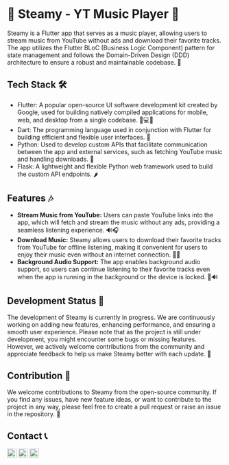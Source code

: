 # 🎵 Steamy - YT Music Player 📱

Steamy is a Flutter app that serves as a music player, allowing users to stream music from YouTube without ads and download their favorite tracks. The app utilizes the Flutter BLoC (Business Logic Component) pattern for state management and follows the Domain-Driven Design (DDD) architecture to ensure a robust and maintainable codebase. 🚀

## Tech Stack 🛠️

- Flutter: A popular open-source UI software development kit created by Google, used for building natively compiled applications for mobile, web, and desktop from a single codebase. 📱💻🌐
- Dart: The programming language used in conjunction with Flutter for building efficient and flexible user interfaces. 🎯
- Python: Used to develop custom APIs that facilitate communication between the app and external services, such as fetching YouTube music and handling downloads. 🐍
- Flask: A lightweight and flexible Python web framework used to build the custom API endpoints. 🌶️

## Features 🎶

- **Stream Music from YouTube:** Users can paste YouTube links into the app, which will fetch and stream the music without any ads, providing a seamless listening experience. 🔊🎧
- **Download Music:** Steamy allows users to download their favorite tracks from YouTube for offline listening, making it convenient for users to enjoy their music even without an internet connection. 💾🎵
- **Background Audio Support:** The app enables background audio support, so users can continue listening to their favorite tracks even when the app is running in the background or the device is locked. 🎵🔊

## Development Status 🚧

The development of Steamy is currently in progress. We are continuously working on adding new features, enhancing performance, and ensuring a smooth user experience. Please note that as the project is still under development, you might encounter some bugs or missing features. However, we actively welcome contributions from the community and appreciate feedback to help us make Steamy better with each update. 🙌

## Contribution 🤝

We welcome contributions to Steamy from the open-source community. If you find any issues, have new feature ideas, or want to contribute to the project in any way, please feel free to create a pull request or raise an issue in the repository. 🎉


## Contact 📞
<a href="mailto:akshayshinekrishna@gmail.com"> <img src="https://github.com/AkshayShineKrishna/Steamy-YT-Music-Streamer/blob/beta/assets/readme%20assets/gmail.png" alt="Gmail" height="22px"></a>
<a href="https://www.linkedin.com/in/akshay-shine-krishna/"> <img src="https://github.com/AkshayShineKrishna/Steamy-YT-Music-Streamer/blob/beta/assets/readme%20assets/linkedin.png" alt="LinkedIn" height="22px"></a>
<a href="https://www.instagram.com/_._cybertron._"> <img src="https://github.com/AkshayShineKrishna/Steamy-YT-Music-Streamer/blob/beta/assets/readme%20assets/instagram.png" alt="Instagram" height="22px"></a>
